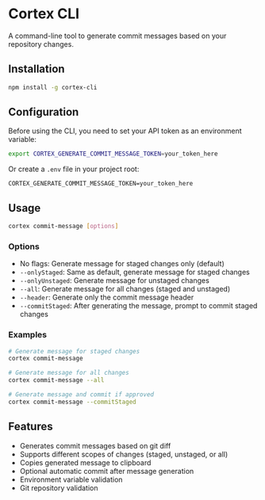 # Cortex CLI

A command-line tool to generate commit messages based on your repository changes.

## Installation

```bash
npm install -g cortex-cli
```

## Configuration

Before using the CLI, you need to set your API token as an environment variable:

```bash
export CORTEX_GENERATE_COMMIT_MESSAGE_TOKEN=your_token_here
```

Or create a `.env` file in your project root:

```
CORTEX_GENERATE_COMMIT_MESSAGE_TOKEN=your_token_here
```

## Usage

```bash
cortex commit-message [options]
```

### Options

- No flags: Generate message for staged changes only (default)
- `--onlyStaged`: Same as default, generate message for staged changes
- `--onlyUnstaged`: Generate message for unstaged changes
- `--all`: Generate message for all changes (staged and unstaged)
- `--header`: Generate only the commit message header
- `--commitStaged`: After generating the message, prompt to commit staged changes

### Examples

```bash
# Generate message for staged changes
cortex commit-message

# Generate message for all changes
cortex commit-message --all

# Generate message and commit if approved
cortex commit-message --commitStaged
```

## Features

- Generates commit messages based on git diff
- Supports different scopes of changes (staged, unstaged, or all)
- Copies generated message to clipboard
- Optional automatic commit after message generation
- Environment variable validation
- Git repository validation